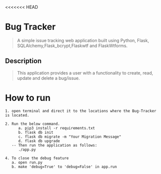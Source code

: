 <<<<<<< HEAD
# Bug Tracker
> A simple issue tracking web application built using Python, Flask, SQLAlchemy,Flask_bcrypt,Flaskwtf and FlaskWtforms.


## Description

> This application provides a user with a functionality to create, read, update and delete a bug/issue.


# How to run

```
1. open terminal and direct it to the locations where the Bug-Tracker is located. 

2. Run the below command.
      a. pip3 install -r requirements.txt 
      b. flask db init
      c. flask db migrate -m "Your Migration Message"
      d. flask db upgrade
   -- Then run the application as follows:
      ./app.py

4. To close the debug feature
   a. open run.py
   b. make 'debug=True' to 'debug=False' in app.run
  
```
